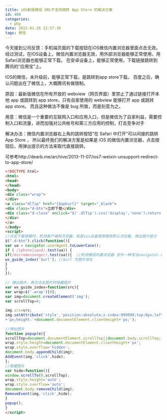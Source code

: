 ```yaml
---
title: iOS新版微信 URL不支持跳转 App Store 的解决方案
id: 408
categories:
  - php
date: 2015-01-26 22:57:30
tags: 微信
---
```


今天接到公司反馈：手机端页面的下载按钮在iOS微信内置浏览器里面点击无效。 
经过测试，在IOS设备上，微信内置浏览器无效，用外部浏览器能够正常使用，用Safari浏览器也能够正常下载。 
在安卓设备上，能够正常使用，下载链接跳转到腾讯的“应用宝”上。 

IOS的微信，未升级前，能够正常下载，是跳转到app store下载。 
百度之后，确认问题出在了微信上，大概腾讯有做限制。 

原因：最新版微信在所有开放的 webview（网页界面）里禁止了通过链接打开本地 app 或跳转到 app store，只有自家使用的 webview 能够打开 app 或跳转 app store。 
而且这种做法不像是 bug 所致，而是刻意为之。 

用意：微信是一个重要的互联网入口和应用入口，但是微信为了自家利益，需要控制入口和流量，进而加强对公共帐号和第三方应用的控制，打击竞争对手 

解决办法：微信内置浏览器右上角的跳转按钮“在 Safari 中打开”可以间接的跳转 App Store ， 
所以最终我们的解决方案是如果是 iOS 的微信内置浏览器，点击按钮后，用弹出提示的方法来取代直接跳转。 

可参考http://dearb.me/archive/2013-11-07/ios7-weixin-unsupport-redirect-to-app-store/ 
```html
<!DOCTYPE html> 
<html> 
<head> 
</head> 
<body> 
<div class="wrap"> 
</div> 
<a class="dlTip" href="{$apkurl}" target="_blank"> 
<div class="d-btn">立即下载</div> 
<div class="d-close" onclick="$('.dlTip').css('display','none');return false;"></div> 
</div> 
</a> 
</body> 
<script> 
//点击下载按键时，检测客户端和浏览器，如是ios设备使用微信默认浏览器，弹出图片提示 
$(".d-btn").click(function(){ 
var ua = navigator.userAgent.toLowerCase(); 
if ( /iphone|ipod/.test(ua)) { 
if(/micromessenger/.test(ua)){  //检测微信内置浏览器 另外一种写法navigator.userAgent.toLowerCase().indexOf('micromessenger')>-1 
wx_guide_index('$url'); //$url 为图片地址 
} 
} 
}); 
 
// 弹出图片，再次点击图片时隐藏图片 
var wx_guide_index=function(src){ 
var wrap=$('.wrap')[0]; 
var img=document.createElement('img'); 
var scrollTop=0; 
 
img.src=src; 
img.setAttribute('style','position:absolute;z-index:999999;top:0px;left:0px;width:'+document.documentElement.clientWidth 
+'px;height:'+document.documentElement.clientHeight+'px;'); 
 
//弹出图片 
function popup(e){ 
scrollTop=document.documentElement.scrollTop||document.body.scrollTop; 
wrap.style.height=document.documentElement.clientHeight+'px'; 
wrap.style.overflow='hidden'; 
document.body.appendChild(img); 
AddEvent(img,'click',hide); 
}; 
//隐藏图片 
var hide=function(){ 
window.scrollTo(0,scrollTop); 
wrap.style.height='auto'; 
wrap.style.overflow='auto'; 
document.body.removeChild(img); 
RemoveEvent(img,'click',hide); 
} 
popup(); 
} 
</script> 
```